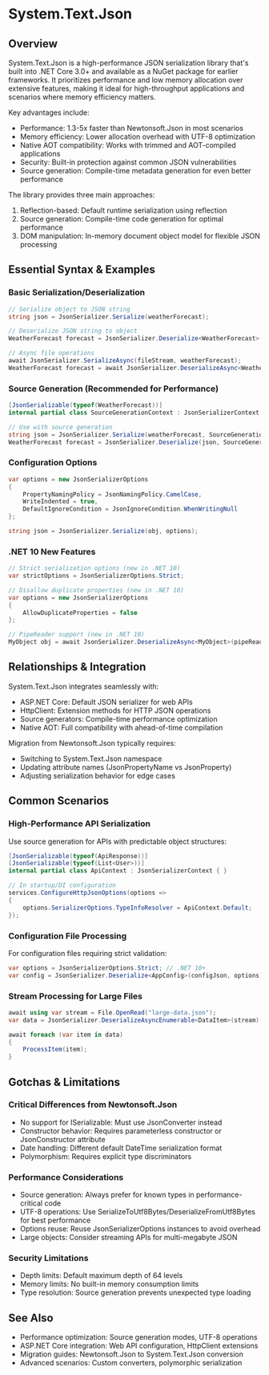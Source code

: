 # System.Text.Json

## Overview

System.Text.Json is a high-performance JSON serialization library that's built into .NET Core 3.0+ and available as a NuGet package for earlier frameworks. It prioritizes performance and low memory allocation over extensive features, making it ideal for high-throughput applications and scenarios where memory efficiency matters.

Key advantages include:

- Performance: 1.3-5x faster than Newtonsoft.Json in most scenarios
- Memory efficiency: Lower allocation overhead with UTF-8 optimization
- Native AOT compatibility: Works with trimmed and AOT-compiled applications
- Security: Built-in protection against common JSON vulnerabilities
- Source generation: Compile-time metadata generation for even better performance

The library provides three main approaches:

1. Reflection-based: Default runtime serialization using reflection
2. Source generation: Compile-time code generation for optimal performance
3. DOM manipulation: In-memory document object model for flexible JSON processing

## Essential Syntax & Examples

### Basic Serialization/Deserialization

```csharp
// Serialize object to JSON string
string json = JsonSerializer.Serialize(weatherForecast);

// Deserialize JSON string to object
WeatherForecast forecast = JsonSerializer.Deserialize<WeatherForecast>(json);

// Async file operations
await JsonSerializer.SerializeAsync(fileStream, weatherForecast);
WeatherForecast forecast = await JsonSerializer.DeserializeAsync<WeatherForecast>(fileStream);
```

### Source Generation (Recommended for Performance)

```csharp
[JsonSerializable(typeof(WeatherForecast))]
internal partial class SourceGenerationContext : JsonSerializerContext { }

// Use with source generation
string json = JsonSerializer.Serialize(weatherForecast, SourceGenerationContext.Default.WeatherForecast);
WeatherForecast forecast = JsonSerializer.Deserialize(json, SourceGenerationContext.Default.WeatherForecast);
```

### Configuration Options

```csharp
var options = new JsonSerializerOptions
{
    PropertyNamingPolicy = JsonNamingPolicy.CamelCase,
    WriteIndented = true,
    DefaultIgnoreCondition = JsonIgnoreCondition.WhenWritingNull
};

string json = JsonSerializer.Serialize(obj, options);
```

### .NET 10 New Features

```csharp
// Strict serialization options (new in .NET 10)
var strictOptions = JsonSerializerOptions.Strict;

// Disallow duplicate properties (new in .NET 10)
var options = new JsonSerializerOptions
{
    AllowDuplicateProperties = false
};

// PipeReader support (new in .NET 10)
MyObject obj = await JsonSerializer.DeserializeAsync<MyObject>(pipeReader);
```

## Relationships & Integration

System.Text.Json integrates seamlessly with:

- ASP.NET Core: Default JSON serializer for web APIs
- HttpClient: Extension methods for HTTP JSON operations
- Source generators: Compile-time performance optimization
- Native AOT: Full compatibility with ahead-of-time compilation

Migration from Newtonsoft.Json typically requires:

- Switching to System.Text.Json namespace
- Updating attribute names (JsonPropertyName vs JsonProperty)
- Adjusting serialization behavior for edge cases

## Common Scenarios

### High-Performance API Serialization

Use source generation for APIs with predictable object structures:

```csharp
[JsonSerializable(typeof(ApiResponse))]
[JsonSerializable(typeof(List<User>))]
internal partial class ApiContext : JsonSerializerContext { }

// In startup/DI configuration
services.ConfigureHttpJsonOptions(options =>
{
    options.SerializerOptions.TypeInfoResolver = ApiContext.Default;
});
```

### Configuration File Processing

For configuration files requiring strict validation:

```csharp
var options = JsonSerializerOptions.Strict; // .NET 10+
var config = JsonSerializer.Deserialize<AppConfig>(configJson, options);
```

### Stream Processing for Large Files

```csharp
await using var stream = File.OpenRead("large-data.json");
var data = JsonSerializer.DeserializeAsyncEnumerable<DataItem>(stream);

await foreach (var item in data)
{
    ProcessItem(item);
}
```

## Gotchas & Limitations

### Critical Differences from Newtonsoft.Json

- No support for ISerializable: Must use JsonConverter instead
- Constructor behavior: Requires parameterless constructor or JsonConstructor attribute
- Date handling: Different default DateTime serialization format
- Polymorphism: Requires explicit type discriminators

### Performance Considerations

- Source generation: Always prefer for known types in performance-critical code
- UTF-8 operations: Use SerializeToUtf8Bytes/DeserializeFromUtf8Bytes for best performance
- Options reuse: Reuse JsonSerializerOptions instances to avoid overhead
- Large objects: Consider streaming APIs for multi-megabyte JSON

### Security Limitations

- Depth limits: Default maximum depth of 64 levels
- Memory limits: No built-in memory consumption limits
- Type resolution: Source generation prevents unexpected type loading

## See Also

- Performance optimization: Source generation modes, UTF-8 operations
- ASP.NET Core integration: Web API configuration, HttpClient extensions
- Migration guides: Newtonsoft.Json to System.Text.Json conversion
- Advanced scenarios: Custom converters, polymorphic serialization
